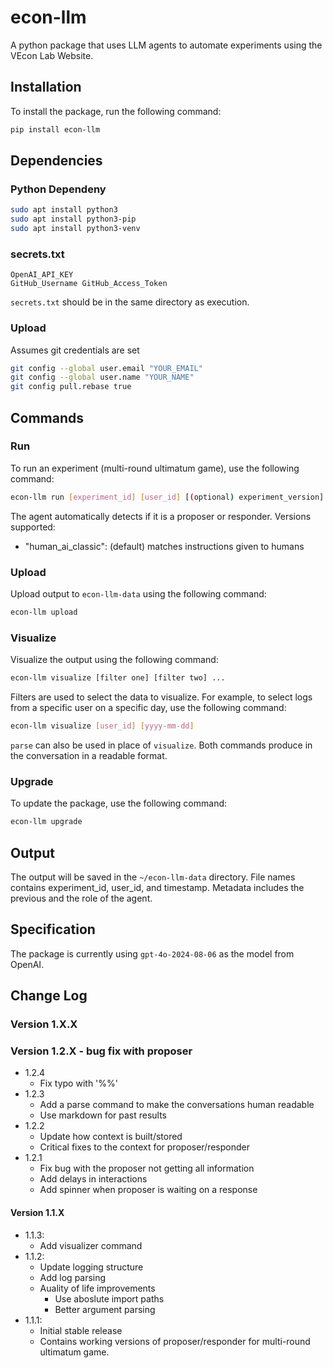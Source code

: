 # econ-llm
A python package that uses LLM agents to automate experiments using the VEcon Lab Website.

## Installation
To install the package, run the following command:
```bash
pip install econ-llm
```

## Dependencies
### Python Dependeny
```bash
sudo apt install python3
sudo apt install python3-pip
sudo apt install python3-venv
```
### secrets.txt
```text
OpenAI_API_KEY
GitHub_Username GitHub_Access_Token
```

`secrets.txt` should be in the same directory as execution.

### Upload
Assumes git credentials are set
```bash
git config --global user.email "YOUR_EMAIL"
git config --global user.name "YOUR_NAME"
git config pull.rebase true
```

## Commands
### Run
To run an experiment (multi-round ultimatum game), use the following command:
```bash
econ-llm run [experiment_id] [user_id] [(optional) experiment_version]
```
The agent automatically detects if it is a proposer or responder. Versions supported:
- "human_ai_classic": (default) matches instructions given to humans

### Upload
Upload output to `econ-llm-data` using the following command:
```bash
econ-llm upload
```

### Visualize
Visualize the output using the following command:
```bash
econ-llm visualize [filter one] [filter two] ...
```
Filters are used to select the data to visualize. For example, to select logs from a specific user on a specific day, use the following command:
```bash
econ-llm visualize [user_id] [yyyy-mm-dd]
```
`parse` can also be used in place of `visualize`. Both commands produce in the conversation in a readable format.

### Upgrade
To update the package, use the following command:
```bash
econ-llm upgrade
```

## Output
The output will be saved in the `~/econ-llm-data` directory. File names contains experiment_id, user_id, and timestamp. Metadata includes the previous and the role of the agent.

## Specification
The package is currently using `gpt-4o-2024-08-06` as the model from OpenAI.

## Change Log
### Version 1.X.X

### Version 1.2.X - bug fix with proposer
- 1.2.4
    - Fix typo with '%%'
- 1.2.3
    - Add a parse command to make the conversations human readable
    - Use markdown for past results
- 1.2.2
    - Update how context is built/stored
    - Critical fixes to the context for proposer/responder
- 1.2.1
    - Fix bug with the proposer not getting all information
    - Add delays in interactions
    - Add spinner when proposer is waiting on a response

#### Version 1.1.X
- 1.1.3:
    - Add visualizer command
- 1.1.2: 
    - Update logging structure
    - Add log parsing
    - Auality of life improvements 
        - Use aboslute import paths
        - Better argument parsing
- 1.1.1: 
    - Initial stable release
    - Contains working versions of proposer/responder for multi-round ultimatum game.

